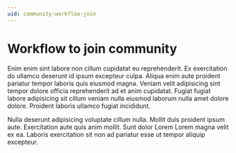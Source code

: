 ```yaml
---
uid: community-workflow-join
---
```


# Workflow to join community

Enim enim sint labore non cillum cupidatat eu reprehenderit. Ex exercitation do ullamco deserunt id ipsum excepteur culpa. Aliqua enim aute proident pariatur tempor laboris quis eiusmod magna. Veniam velit adipisicing sint tempor dolore officia reprehenderit ad et anim cupidatat. Fugiat fugiat labore adipisicing sit cillum veniam nulla eiusmod laborum nulla amet dolore dolore. Proident laboris ullamco fugiat incididunt.

Nulla deserunt adipisicing voluptate cillum nulla. Mollit duis proident ipsum aute. Exercitation aute quis anim mollit. Sunt dolor Lorem Lorem magna velit ex ea. Laboris exercitation sit non ad pariatur esse ut tempor aliquip excepteur.